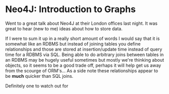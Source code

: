 # Neo4J: Introduction to Graphs



Went to a great talk about Neo4J at their London offices last night. It was great to hear (new to me) ideas about how to store data.

If I were to sum it up in a really short amount of words I would say that it is somewhat like an RDBMS but instead of joining tables you define relationships and those are stored at insertion/update time instead of query time for a RDBMS via SQL. Being able to do arbitrary joins between tables in an RDBMS may be hugely useful sometimes but mostly we're thinking about objects, so it seems to be a good trade off, perhaps it will help get us away from the scourge of ORM's... As a side note these relationships appear to be **much** quicker than SQL joins.

Definitely one to watch out for

